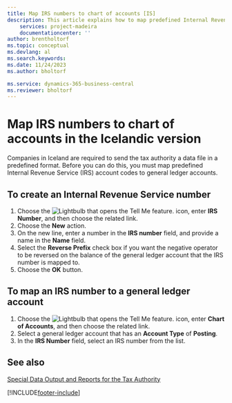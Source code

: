 ```yaml
---
title: Map IRS numbers to chart of accounts [IS]
description: This article explains how to map predefined Internal Revenue Service (IRS) account codes to general ledger accounts.
    services: project-madeira 
    documentationcenter: ''
author: brentholtorf
ms.topic: conceptual
ms.devlang: al
ms.search.keywords:
ms.date: 11/24/2023
ms.author: bholtorf

ms.service: dynamics-365-business-central
ms.reviewer: bholtorf
---
```

# Map IRS numbers to chart of accounts in the Icelandic version
Companies in Iceland are required to send the tax authority a data file in a predefined format. Before you can do this, you must map predefined Internal Revenue Service (IRS) account codes to general ledger accounts.  

## To create an Internal Revenue Service number  

1.  Choose the ![Lightbulb that opens the Tell Me feature.](../../media/ui-search/search_small.png "Tell me what you want to do") icon, enter **IRS Number**, and then choose the related link.  
2.  Choose the **New** action.  
3.  On the new line, enter a number in the **IRS number** field, and provide a name in the **Name** field.  
4.  Select the **Reverse Prefix** check box if you want the negative operator to be reversed on the balance of the general ledger account that the IRS number is mapped to.  
5.  Choose the **OK** button.  

## To map an IRS number to a general ledger account  

1.  Choose the ![Lightbulb that opens the Tell Me feature.](../../media/ui-search/search_small.png "Tell me what you want to do") icon, enter **Chart of Accounts**, and then choose the related link.  
2.  Select a general ledger account that has an **Account Type** of **Posting**.  
3.  In the **IRS Number** field, select an IRS number from the list.  

## See also  
 [Special Data Output and Reports for the Tax Authority](special-data-output-and-reports-for-the-tax-authority.md) 


[!INCLUDE[footer-include](../../includes/footer-banner.md)]